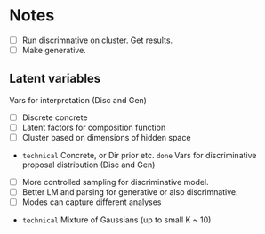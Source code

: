 # Notes
- [ ] Run discrimnative on cluster. Get results.
- [ ] Make generative.

## Latent variables
Vars for interpretation (Disc and Gen)
  - [ ] Discrete concrete
  - [ ] Latent factors for composition function
  - [ ] Cluster based on dimensions of hidden space
  - `technical` Concrete, or Dir prior etc. `done`
Vars for discriminative proposal distribution (Disc and Gen)
  - [ ] More controlled sampling for discriminative model.
  - [ ] Better LM and parsing for generative or also discrimnative.
  - [ ] Modes can capture different analyses
  - `technical` Mixture of Gaussians (up to small K ~ 10)
